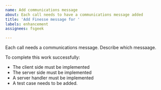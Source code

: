 ```yaml
---
name: Add communications message
about: Each call needs to have a communications message added
title: 'Add Finesse message for '
labels: enhancement
assignees: fsgeek

---
```


Each call needs a communications message.  Describe which messaage.

To complete this work successfully:

* The client side must be implemented
* The server side must be implemented
* A server handler must be implemented
* A test case needs to be added.
